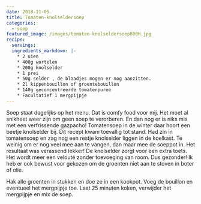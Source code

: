 ```yaml
---
date: 2018-11-05
title: Tomaten-knolseldersoep
categories:
  - soep
featured_image: /images/tomaten-knolseldersoep800H.jpg
recipe:
  servings: 
  ingredients_markdown: |-
    * 2 uien
    * 400g wortelen
    * 200g knolselder
    * 1 prei
    * 50g selder , de blaadjes mogen er nog aanzitten.
    * 2l kippenbouillon of groentebouillon
    * 140g geconcentreerde tomatenpuree
    * Facultatief 1 mergpijpje
---
```

Soep staat dagelijks op het menu. Dat is comfy food voor mij.
Het moet al snikheet weer zijn om geen soep te verorberen. En dan nog er is niks mis met een verfrissende gazpacho!
Tomatensoep in de winter daar hoort een beetje knolselder bij.
Dit recept kwam toevallig tot stand. Had zin in tomatensoep en zag nog een restje knolselder liggen in de koelkast.  Te weinig om er nog veel mee aan te vangen, dan maar mee de soeppot in. Het resultaat was verassend lekker! De knolselder zorgt voor een extra toets.
Het wordt meer een velouté zonder toevoeging van room.
Dus gezonder! Ik heb er ook bewust voor gekozen om de groenten niet aan te stoven in boter of olie.

<!--more-->

Hak alle groenten in stukken en doe ze in een kookpot. Voeg de bouillon en eventueel het mergpijpje toe. Laat 25 minuten koken, verwijder het mergpijpje en mix de soep.
